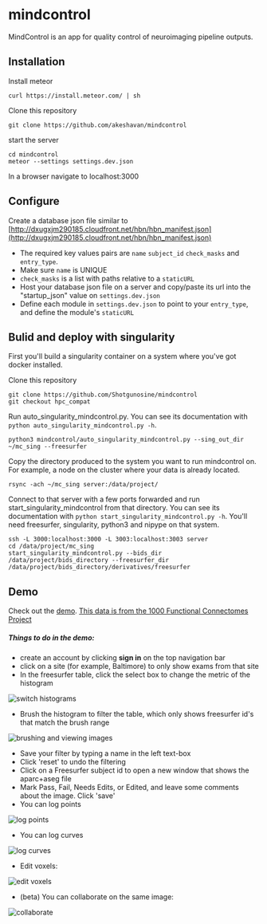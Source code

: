 # mindcontrol
MindControl is an app for quality control of neuroimaging pipeline outputs. 

## Installation

Install meteor 

```
curl https://install.meteor.com/ | sh
```

Clone this repository

```
git clone https://github.com/akeshavan/mindcontrol
```

start the server

```
cd mindcontrol
meteor --settings settings.dev.json
```

In a browser navigate to localhost:3000

## Configure

Create a database json file similar to [http://dxugxjm290185.cloudfront.net/hbn/hbn_manifest.json](http://dxugxjm290185.cloudfront.net/hbn/hbn_manifest.json)

* The required key values pairs are `name` `subject_id` `check_masks` and `entry_type`. 
* Make sure `name` is UNIQUE
* `check_masks` is a list with paths relative to a `staticURL`
* Host your database json file on a server and copy/paste its url into the "startup_json" value on `settings.dev.json`
* Define each module in `settings.dev.json` to point to your `entry_type`, and define the module's `staticURL`

## Bulid and deploy with singularity
First you'll build a singularity container on a system where you've got docker installed.

Clone this repository

```
git clone https://github.com/Shotgunosine/mindcontrol
git checkout hpc_compat
```

Run auto_singularity_mindcontrol.py. You can see its documentation with `python auto_singularity_mindcontrol.py -h`.
```
python3 mindcontrol/auto_singularity_mindcontrol.py --sing_out_dir ~/mc_sing --freesurfer
```

Copy the directory produced to the system you want to run mindcontrol on. For example, a node on the cluster where your data is already located. 

```
rsync -ach ~/mc_sing server:/data/project/
```

Connect to that server with a few ports forwarded and run start_singularity_mindcontrol from that directory. You can see its documentation with `python start_singularity_mindcontrol.py -h`. You'll need freesurfer, singularity, python3 and nipype on that system.

```
ssh -L 3000:localhost:3000 -L 3003:localhost:3003 server
cd /data/project/mc_sing
start_singularity_mindcontrol.py --bids_dir /data/project/bids_directory --freesurfer_dir /data/project/bids_directory/derivatives/freesurfer
```

## Demo

Check out the [demo](http://mindcontrol.herokuapp.com/). [This data is from the 1000 Functional Connectomes Project](http://fcon_1000.projects.nitrc.org/fcpClassic/FcpTable.html)

##### Things to do in the demo:

* create an account by clicking **sign in** on the top navigation bar
* click on a site (for example, Baltimore) to only show exams from that site
* In the freesurfer table, click the select box to change the metric of the histogram

![switch histograms](http://dxugxjm290185.cloudfront.net/demo_gifs/histogram_switch.gif)

* Brush the histogram to filter the table, which only shows freesurfer id's that match the brush range 

![brushing and viewing images](http://dxugxjm290185.cloudfront.net/demo_gifs/histogram_brushing_and_image_viewing.gif)

* Save your filter by typing a name in the left text-box
* Click 'reset' to undo the filtering
* Click on a Freesurfer subject id to open a new window that shows the aparc+aseg file
* Mark Pass, Fail, Needs Edits, or Edited, and leave some comments about the image. Click 'save'
* You can log points

![log points](http://dxugxjm290185.cloudfront.net/demo_gifs/logLesion.gif)

* You can log curves

![log curves](http://dxugxjm290185.cloudfront.net/demo_gifs/logContour.gif)

* Edit voxels:

![edit voxels](http://dxugxjm290185.cloudfront.net/demo_gifs/dura_edit.gif)

* (beta) You can collaborate on the same image:

![collaborate](http://dxugxjm290185.cloudfront.net/demo_gifs/syncedViewers.gif)

